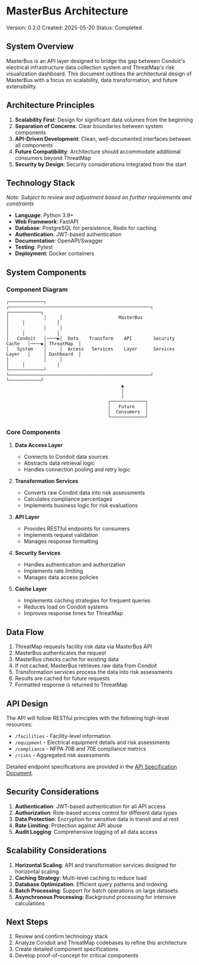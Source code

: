 # MasterBus Architecture

Version: 0.2.0
Created: 2025-05-20
Status: Completed

## System Overview

MasterBus is an API layer designed to bridge the gap between Condoit's electrical infrastructure data collection system and ThreatMap's risk visualization dashboard. This document outlines the architectural design of MasterBus with a focus on scalability, data transformation, and future extensibility.

## Architecture Principles

1. **Scalability First**: Design for significant data volumes from the beginning
2. **Separation of Concerns**: Clear boundaries between system components
3. **API-Driven Development**: Clean, well-documented interfaces between all components
4. **Future Compatibility**: Architecture should accommodate additional consumers beyond ThreatMap
5. **Security by Design**: Security considerations integrated from the start

## Technology Stack

*Note: Subject to review and adjustment based on further requirements and constraints*

- **Language**: Python 3.9+
- **Web Framework**: FastAPI
- **Database**: PostgreSQL for persistence, Redis for caching
- **Authentication**: JWT-based authentication
- **Documentation**: OpenAPI/Swagger
- **Testing**: Pytest
- **Deployment**: Docker containers

## System Components

### Component Diagram

```
┌─────────────┐     ┌─────────────────────────────────────────────────────┐     ┌────────────┐
│             │     │                     MasterBus                        │     │            │
│             │     │                                                      │     │            │
│   Condoit   │────▶│  Data    Transform    API        Security   Cache   │────▶│ ThreatMap  │
│   System    │     │  Access   Services    Layer      Services   Layer   │     │ Dashboard  │
│             │     │                                                      │     │            │
└─────────────┘     └─────────────────────────────────────────────────────┘     └────────────┘
                                           ▲
                                           │
                                           │
                                      ┌─────────────┐
                                      │   Future    │
                                      │  Consumers  │
                                      └─────────────┘
```

### Core Components

1. **Data Access Layer**
   - Connects to Condoit data sources
   - Abstracts data retrieval logic
   - Handles connection pooling and retry logic

2. **Transformation Services**
   - Converts raw Condoit data into risk assessments
   - Calculates compliance percentages
   - Implements business logic for risk evaluations

3. **API Layer**
   - Provides RESTful endpoints for consumers
   - Implements request validation
   - Manages response formatting

4. **Security Services**
   - Handles authentication and authorization
   - Implements rate limiting
   - Manages data access policies

5. **Cache Layer**
   - Implements caching strategies for frequent queries
   - Reduces load on Condoit systems
   - Improves response times for ThreatMap

## Data Flow

1. ThreatMap requests facility risk data via MasterBus API
2. MasterBus authenticates the request
3. MasterBus checks cache for existing data
4. If not cached, MasterBus retrieves raw data from Condoit
5. Transformation services process the data into risk assessments
6. Results are cached for future requests
7. Formatted response is returned to ThreatMap

## API Design

The API will follow RESTful principles with the following high-level resources:

- `/facilities` - Facility-level information
- `/equipment` - Electrical equipment details and risk assessments
- `/compliance` - NFPA 70B and 70E compliance metrics
- `/risks` - Aggregated risk assessments

Detailed endpoint specifications are provided in the [API Specification Document](api-spec.md).

## Security Considerations

1. **Authentication**: JWT-based authentication for all API access
2. **Authorization**: Role-based access control for different data types
3. **Data Protection**: Encryption for sensitive data in transit and at rest
4. **Rate Limiting**: Protection against API abuse
5. **Audit Logging**: Comprehensive logging of all data access

## Scalability Considerations

1. **Horizontal Scaling**: API and transformation services designed for horizontal scaling
2. **Caching Strategy**: Multi-level caching to reduce load
3. **Database Optimization**: Efficient query patterns and indexing
4. **Batch Processing**: Support for batch operations on large datasets
5. **Asynchronous Processing**: Background processing for intensive calculations

## Next Steps

1. Review and confirm technology stack
2. Analyze Condoit and ThreatMap codebases to refine this architecture
3. Create detailed component specifications
4. Develop proof-of-concept for critical components 